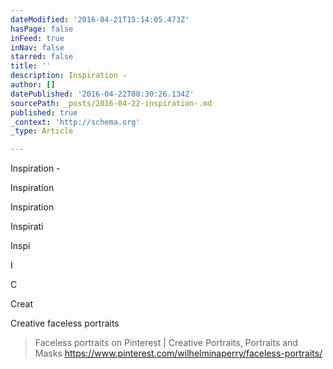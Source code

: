 ```yaml
---
dateModified: '2016-04-21T15:14:05.473Z'
hasPage: false
inFeed: true
inNav: false
starred: false
title: ''
description: Inspiration -
author: []
datePublished: '2016-04-22T00:30:26.134Z'
sourcePath: _posts/2016-04-22-inspiration-.md
published: true
_context: 'http://schema.org'
_type: Article

---
```

Inspiration -

Inspiration

Inspiration

Inspirati

Inspi

I

C

Creat

Creative faceless portraits

> Faceless portraits on Pinterest | Creative Portraits, Portraits and Masks https://www.pinterest.com/wilhelminaperry/faceless-portraits/